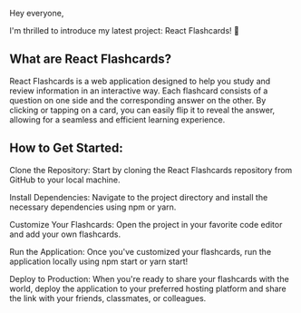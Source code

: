 Hey everyone,

I'm thrilled to introduce my latest project: React Flashcards! 🚀

## What are React Flashcards?

React Flashcards is a web application designed to help you study and review information in an interactive way. Each flashcard consists of a question on one side and the corresponding answer on the other. By clicking or tapping on a card, you can easily flip it to reveal the answer, allowing for a seamless and efficient learning experience.

## How to Get Started:

Clone the Repository: Start by cloning the React Flashcards repository from GitHub to your local machine.

Install Dependencies: Navigate to the project directory and install the necessary dependencies using npm or yarn.

Customize Your Flashcards: Open the project in your favorite code editor and add your own flashcards.

Run the Application: Once you've customized your flashcards, run the application locally using npm start or yarn start!

Deploy to Production: When you're ready to share your flashcards with the world, deploy the application to your preferred hosting platform and share the link with your friends, classmates, or colleagues.
